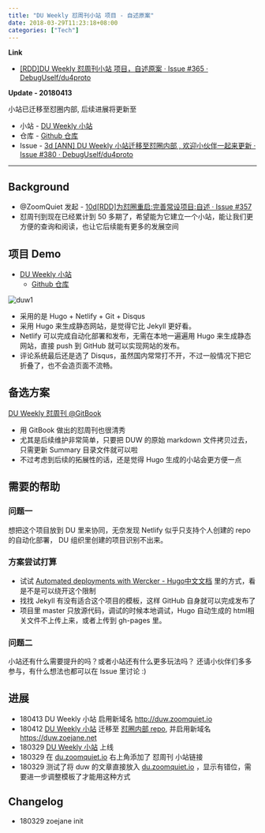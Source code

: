 ```yaml
---
title: "DU Weekly 怼周刊小站 项目 - 自述原案"
date: 2018-03-29T11:23:18+08:00
categories: ["Tech"]
---
```


**Link**

- [[RDD]DU Weekly 怼周刊小站 项目，自述原案 · Issue #365 · DebugUself/du4proto](https://github.com/DebugUself/du4proto/issues/365)


**Update - 20180413**

小站已迁移至怼圈内部, 后续进展将更新至

- 小站 - [DU Weekly 小站](https://duw.zoomquiet.io/)
- 仓库 - [Github 仓库](https://github.com/DebugUself/duw)
- Issue - [3d [ANN] DU Weekly 小站迁移至怼圈内部 , 欢迎小伙伴一起来更新 · Issue #380 · DebugUself/du4proto](https://github.com/DebugUself/du4proto/issues/380)

---

## Background

- @ZoomQuiet 发起 - [10d[RDD]为怼圈重启:完善常设项目:自述 · Issue #357](https://github.com/DebugUself/du4proto/issues/357)
- 怼周刊到现在已经累计到 50 多期了，希望能为它建立一个小站，能让我们更方便的查询和阅读，也让它后续能有更多的发展空间

## 项目 Demo


- [DU Weekly 小站](https://duw.zoomquiet.io/)
    - [Github 仓库](https://github.com/DebugUself/duw)
    
![duw1](https://user-images.githubusercontent.com/1319356/38078781-f14251ac-336f-11e8-970d-de780329bfb2.png)


- 采用的是 Hugo + Netlify + Git + Disqus
- 采用 Hugo 来生成静态网站，是觉得它比 Jekyll 更好看。
- Netlify 可以完成自动化部署和发布，无需在本地一遍遍用 Hugo 来生成静态网站，直接 push 到 GitHub 就可以实现网站的发布。
- 评论系统最后还是选了 Disqus，虽然国内常常打不开，不过一般情况下把它折叠了，也不会造页面不流畅。

## 备选方案

[DU Weekly 怼周刊 @GitBook](https://duw.zoejane.net/)

- 用 GitBook 做出的怼周刊也很清秀
- 尤其是后续维护非常简单，只要把 DUW 的原始 markdown 文件拷贝过去，只需更新 Summary 目录文件就可以啦
- 不过考虑到后续的拓展性的话，还是觉得 Hugo 生成的小站会更方便一点

## 需要的帮助

### 问题一

想把这个项目放到 DU 里来协同，无奈发现 Netlify 似乎只支持个人创建的 repo 的自动化部署， DU 组织里创建的项目识别不出来。 

### 方案尝试打算

- 试试 [Automated deployments with Wercker - Hugo中文文档](http://www.gohugo.org/doc/tutorials/automated-deployments/) 里的方式，看是不是可以绕开这个限制
- 找找 Jekyll 有没有适合这个项目的模板，这样 GitHub 自身就可以完成发布了
- 项目里 master 只放源代码，调试的时候本地调试，Hugo 自动生成的 html相关文件不上传上来，或者上传到 gh-pages 里。

### 问题二

小站还有什么需要提升的吗？或者小站还有什么更多玩法吗？
还请小伙伴们多多参与，有什么想法也都可以在 Issue 里讨论 :)

## 进展

- 180413 DU Weekly 小站 启用新域名 http://duw.zoomquiet.io
- 180412 [DU Weekly 小站](https://duw.zoejane.net/) 迁移至 [怼圈内部 repo](https://github.com/DebugUself/duw), 并启用新域名 https://duw.zoejane.net
- 180329 [DU Weekly 小站](https://duw.zoejane.net/) 上线
- 180329 在 [du.zoomquiet.io](http://du.zoomquiet.io/) 右上角添加了 怼周刊 小站链接
- 180329 测试了将 duw 的文章直接放入 [du.zoomquiet.io](http://du.zoomquiet.io/) ，显示有错位，需要进一步调整模板了才能用这种方式

## Changelog

- 180329 zoejane init

